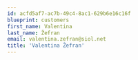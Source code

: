 ```yaml
---
id: acfd5af7-ac7b-49c4-8ac1-629b6e16c16f
blueprint: customers
first_name: Valentina
last_name: Žefran
email: valentina.zefran@siol.net
title: 'Valentina Žefran'
---
```

